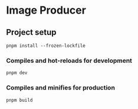 # Image Producer

## Project setup
```
pnpm install --frozen-lockfile
```

### Compiles and hot-reloads for development
```
pnpm dev
```

### Compiles and minifies for production
```
pnpm build
```
